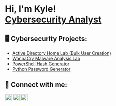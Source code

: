 <h1>Hi, I'm Kyle! <br/><a href="https://www.linkedin.com/in/kyle-berube-7573a3273/"> Cybersecurity Analyst</a>
<h2>🖥️ Cybersecurity Projects:</h2>

- [Active Directory Home Lab (Bulk User Creation)](https://github.com/kylenberube/AD-PS-Lab)
- [WannaCry Malware Analysis Lab](https://github.com/kylenberube/LABURL)
- [PowerShell Hash Generator](https://github.com/kylenberube/Hash-Generator-PS)
- [Python Password Generator](https://github.com/kylenberube/PasswordGeneratorPy)

<h2> 🤳 Connect with me:</h2>

[<img align="left" alt="KyleBerube | YouTube" width="22px" src="https://cdn.jsdelivr.net/npm/simple-icons@v3/icons/youtube.svg" />][youtube]
[<img align="left" alt="KyleBerube | Twitter" width="22px" src="https://cdn.jsdelivr.net/npm/simple-icons@v3/icons/twitter.svg" />][twitter]
[<img align="left" alt="KyleBerube | LinkedIn" width="22px" src="https://cdn.jsdelivr.net/npm/simple-icons@v3/icons/linkedin.svg" />][linkedin]

[twitter]: https://twitter.com/KyleBerube
[youtube]: https://www.youtube.com/c/KyleBerube
[linkedin]:https://www.linkedin.com/in/kyle-berube-7573a3273
